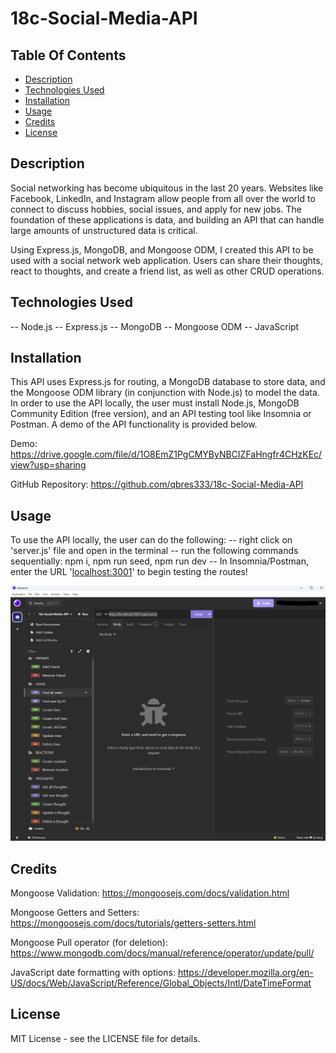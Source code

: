 # 18c-Social-Media-API

## Table Of Contents

- [Description](#description)
- [Technologies Used](#technologiesused)
- [Installation](#installation)
- [Usage](#usage)
- [Credits](#credits)
- [License](#license)

## Description

Social networking has become ubiquitous in the last 20 years. Websites like Facebook, LinkedIn, and Instagram allow people from all over the world to connect to discuss hobbies, social issues, and apply for new jobs. The foundation of these applications is data, and building an API that can handle large amounts of unstructured data is critical.

Using Express.js, MongoDB, and Mongoose ODM, I created this API to be used with a social network web application. Users can share their thoughts, react to thoughts, and create a friend list, as well as other CRUD operations. 

## Technologies Used

-- Node.js
-- Express.js
-- MongoDB
-- Mongoose ODM
-- JavaScript


## Installation

This API uses Express.js for routing, a MongoDB database to store data, and the Mongoose ODM library (in conjunction with Node.js) to model the data. In order to use the API locally, the user must install Node.js, MongoDB Community Edition (free version), and an API testing tool like Insomnia or Postman. A demo of the API functionality is provided below.

Demo:
https://drive.google.com/file/d/1O8EmZ1PgCMYByNBCIZFaHngfr4CHzKEc/view?usp=sharing

GitHub Repository:
https://github.com/qbres333/18c-Social-Media-API

## Usage

To use the API locally, the user can do the following:
    -- right click on 'server.js' file and open in the terminal
    -- run the following commands sequentially: npm i, npm run seed, npm run dev
    -- In Insomnia/Postman, enter the URL '[localhost:3001](http://localhost:3001/api/users/)' to begin testing the routes!

![API preview](images/API_preview.png)

## Credits

Mongoose Validation:
https://mongoosejs.com/docs/validation.html

Mongoose Getters and Setters:
https://mongoosejs.com/docs/tutorials/getters-setters.html

Mongoose Pull operator (for deletion):
https://www.mongodb.com/docs/manual/reference/operator/update/pull/

JavaScript date formatting with options:
https://developer.mozilla.org/en-US/docs/Web/JavaScript/Reference/Global_Objects/Intl/DateTimeFormat

## License

MIT License - see the LICENSE file for details.